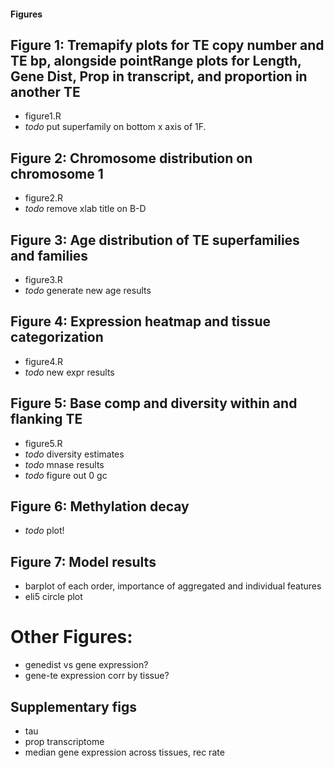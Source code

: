 #### Figures

## Figure 1: Tremapify plots for TE copy number and TE bp, alongside pointRange plots for Length, Gene Dist, Prop in transcript, and proportion in another TE
  - figure1.R
  - *todo* put superfamily on bottom x axis of 1F.
  
## Figure 2: Chromosome distribution on chromosome 1
  - figure2.R
  - *todo* remove xlab title on B-D
  
## Figure 3: Age distribution of TE superfamilies and families
  - figure3.R
  - *todo* generate new age results
  
## Figure 4: Expression heatmap and tissue categorization
  - figure4.R
  - *todo* new expr results
  
## Figure 5: Base comp and diversity within and flanking TE
  - figure5.R
  - *todo* diversity estimates
  - *todo* mnase results
  - *todo* figure out 0 gc
  
## Figure 6: Methylation decay
  - *todo* plot!
  
## Figure 7: Model results
  - barplot of each order, importance of aggregated and individual features
  - eli5 circle plot

# Other Figures:
  - genedist vs gene expression?
  - gene-te expression corr by tissue?
  
## Supplementary figs
  - tau
  - prop transcriptome
  - median gene expression across tissues, rec rate
